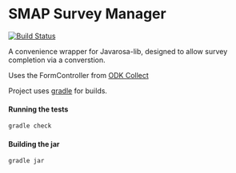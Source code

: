 # SMAP Survey Manager

[![Build Status](https://travis-ci.org/smap-consulting/smap-survey-manager.svg)](https://travis-ci.org/smap-consulting/smap-survey-manager)

A convenience wrapper for Javarosa-lib, designed to allow survey completion via a converstion.

Uses the FormController from [ODK Collect](https://code.google.com/p/opendatakit/source/checkout?repo=collect)

Project uses [gradle](http://www.gradle.org/) for builds.

#### Running the tests

```bash
gradle check
```

#### Building the jar

```bash
gradle jar	
```
